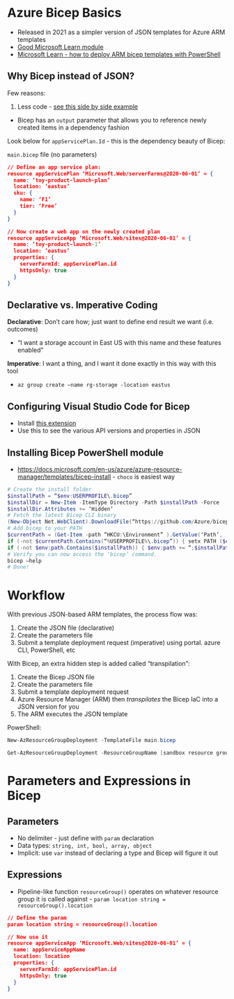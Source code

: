 # Azure Bicep Basics

- Released in 2021 as a simpler version of JSON templates for Azure ARM templates
- [Good Microsoft Learn module](https://docs.microsoft.com/en-us/learn/modules/introduction-to-infrastructure-as-code-using-bicep/)
- [Microsoft Learn - how to deploy ARM bicep templates with PowerShell](https://docs.microsoft.com/en-us/learn/modules/deploy-azure-resources-by-using-bicep-templates/)

## Why Bicep instead of JSON?

Few reasons:
1. Less code - [see this side by side example](https://bicepdemo.z22.web.core.windows.net/)
- Bicep has an `output` parameter that allows you to reference newly created items in a dependency fashion

Look below for `appServicePlan.Id` - this is the dependency beauty of Bicep:


`main.bicep` file (no parameters)
```json
// Define an app service plan:
resource appServicePlan ‘Microsoft.Web/serverFarms@2020-06-01’ = {
  name: ‘toy-product-launch-plan’
  location: ‘eastus’
  sku: {
    name: ‘F1’
    tier: ‘Free’
  }
}

// Now create a web app on the newly created plan 
resource appServiceApp ‘Microsoft.Web/sites@2020-06-01’ = {
  name: ‘toy-product-launch-1’
  location: ‘eastus’
  properties: {
    serverFarmId: appServicePlan.id
    httpsOnly: true
  }
}

```

## Declarative vs. Imperative Coding

**Declarative**: Don’t care how; just want to define end result we want (i.e. outcomes)
- “I want a storage account in East US with this name and these features enabled”

**Imperative**: I want a thing, and I want it done exactly in this way with this tool
- `az group create —name rg-storage -location eastus`

## Configuring Visual Studio Code for Bicep

- Install [this extension](https://marketplace.visualstudio.com/items?itemName=ms-azuretools.vscode-bicep)
- Use this to see the various API versions and properties in JSON 

## Installing Bicep PowerShell module

- https://docs.microsoft.com/en-us/azure/azure-resource-manager/templates/bicep-install 
      - `choco` is easiest way
      
 ```powershell
 # Create the install folder
$installPath = “$env:USERPROFILE\.bicep”
$installDir = New-Item -ItemType Directory -Path $installPath -Force
$installDir.Attributes += ‘Hidden’
# Fetch the latest Bicep CLI binary
(New-Object Net.WebClient).DownloadFile(“https://github.com/Azure/bicep/releases/latest/download/bicep-win-x64.exe”, “$installPath\bicep.exe”)
# Add bicep to your PATH
$currentPath = (Get-Item -path “HKCU:\Environment” ).GetValue(‘Path’, ‘’, ‘DoNotExpandEnvironmentNames’)
if (-not $currentPath.Contains(“%USERPROFILE%\.bicep”)) { setx PATH ($currentPath + “;%USERPROFILE%\.bicep”) }
if (-not $env:path.Contains($installPath)) { $env:path += “;$installPath” }
# Verify you can now access the ‘bicep’ command.
bicep —help
# Done!
```

# Workflow

With previous JSON-based ARM templates, the process flow was:
1. Create the JSON file (declarative)
2. Create the parameters file
3. Submit a template deployment request  (imperative) using portal. azure CLI, PowerShell, etc

With Bicep, an extra hidden step is added called “transpilation”:
1. Create the Bicep JSON file
2. Create the parameters file
3. Submit a template deployment request
4. Azure Resource Manager (ARM) then *transpilates* the Bicep IaC into a JSON version for you
5. The ARM executes the JSON template

PowerShell: 
```powershell
New-AzResourceGroupDeployment -TemplateFile main.bicep

Get-AzResourceGroupDeployment -ResourceGroupName [sandbox resource group name] | Format-Table
```

# Parameters and Expressions in Bicep

## Parameters 

- No delimiter - just define with `param` declaration
- Data types: `string, int, bool, array, object`
- Implicit: use `var` instead of declaring a type and Bicep will figure it out

## Expressions

- Pipeline-like function `resourceGroup()` operates on whatever resource group it is called against - `param location string = resourceGroup().location`

```json
// Define the param
param location string = resourceGroup().location

// Now use it
resource appServiceApp ‘Microsoft.Web/sites@2020-06-01’ = {
  name: appServiceAppName
  location: location
  properties: {
    serverFarmId: appServicePlan.id
    httpsOnly: true
  }
}
